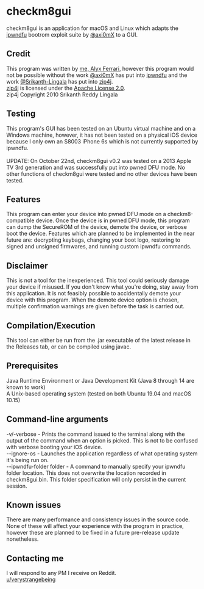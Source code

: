 # checkm8gui

checkm8gui is an application for macOS and Linux which adapts the [ipwndfu](https://github.com/axi0mx/ipwndfu/) bootrom exploit suite by [@axi0mX](https://github.com/axi0mx/) to a GUI.

## Credit

This program was written by [me, Alyx Ferrari](https://github.com/alyxferrari/), however this program would not be possible without the work [@axi0mX](https://github.com/axi0mx/) has put into [ipwndfu](https://github.com/axi0mx/ipwndfu/) and the work [@Srikanth-Lingala](https://github.com/srikanth-lingala/) has put into [zip4j](https://github.com/srikanth-lingala/zip4j/).<br/>
[zip4j](https://github.com/srikanth-lingala/zip4j/) is licensed under the [Apache License 2.0](https://www.apache.org/licenses/LICENSE-2.0.txt).<br/>
zip4j Copyright 2010 Srikanth Reddy Lingala

## Testing

This program's GUI has been tested on an Ubuntu virtual machine and on a Windows machine, however, it has not been tested on a physical iOS device because I only own an S8003 iPhone 6s which is not currently supported by ipwndfu.<br/><br/>
UPDATE: On October 22nd, checkm8gui v0.2 was tested on a 2013 Apple TV 3rd generation and was successfully put into pwned DFU mode. No other functions of checkm8gui were tested and no other devices have been tested.

## Features

This program can enter your device into pwned DFU mode on a checkm8-compatible device. Once the device is in pwned DFU mode, this program can dump the SecureROM of the device, demote the device, or verbose boot the device. Features which are planned to be implemented in the near future are: decrypting keybags, changing your boot logo, restoring to signed and unsigned firmwares, and running custom ipwndfu commands.

## Disclaimer

This is not a tool for the inexperienced. This tool could seriously damage your device if misused. If you don't know what you're doing, stay away from this application. It is not feasibly possible to accidentally demote your device with this program. When the demote device option is chosen, multiple confirmation warnings are given before the task is carried out.

## Compilation/Execution

This tool can either be run from the .jar executable of the latest release in the Releases tab, or can be compiled using javac.

## Prerequisites

Java Runtime Environment or Java Development Kit (Java 8 through 14 are known to work)<br/>
A Unix-based operating system (tested on both Ubuntu 19.04 and macOS 10.15)

## Command-line arguments

-v/-verbose - Prints the command issued to the terminal along with the output of the command when an option is picked. This is not to be confused with verbose booting your iOS device.<br/>
--ignore-os - Launches the application regardless of what operating system it's being run on.<br/>
--ipwndfu-folder folder - A command to manually specify your ipwndfu folder location. This does not overwrite the location recorded in checkm8gui.bin. This folder specification will only persist in the current session.<br/>

## Known issues

There are many performance and consistency issues in the source code. None of these will affect your experience with the program in practice, however these are planned to be fixed in a future pre-release update nonetheless.

## Contacting me

I will respond to any PM I receive on Reddit.<br/>
[u/verystrangebeing](https://reddit.com/user/verystrangebeing/)
